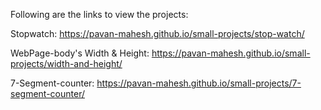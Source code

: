 Following are the links to view the projects:

Stopwatch: https://pavan-mahesh.github.io/small-projects/stop-watch/

WebPage-body's Width & Height:
https://pavan-mahesh.github.io/small-projects/width-and-height/

7-Segment-counter:
https://pavan-mahesh.github.io/small-projects/7-segment-counter/
